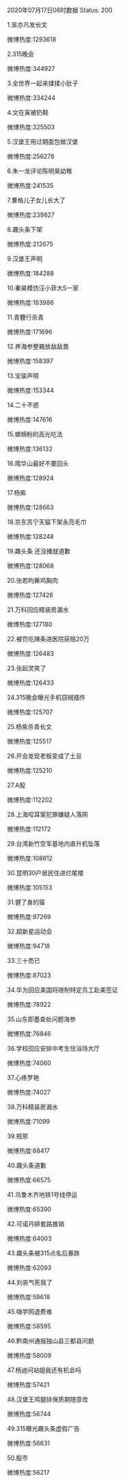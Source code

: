 2020年07月17日06时数据
Status: 200

1.吴亦凡发长文

微博热度:1293618

2.315晚会

微博热度:344927

3.全世界一起来揉揉小肚子

微博热度:334244

4.文在寅被扔鞋

微博热度:325503

5.汉堡王用过期面包做汉堡

微博热度:256278

6.朱一龙评论陈明昊幼稚

微博热度:241535

7.曹格儿子女儿长大了

微博热度:239827

8.趣头条下架

微博热度:212675

9.汉堡王声明

微博热度:184288

10.秦昊模仿汪小菲大S一家

微博热度:183986

11.青簪行杀青

微博热度:171696

12.养海参整箱放敌敌畏

微博热度:158397

13.宝骏声明

微博热度:153344

14.二十不惑

微博热度:147616

15.螺蛳粉的高光吃法

微博热度:136132

16.爬华山最好不要回头

微博热度:128924

17.杨紫

微博热度:128663

18.京东苏宁天猫下架永亮毛巾

微博热度:128248

19.趣头条 还没播就道歉

微博热度:128068

20.张若昀撕鸡胸肉

微博热度:127426

21.万科回应精装房漏水

微博热度:127180

22.被罚吃辣条进医院获赔20万

微博热度:126483

23.张起灵笑了

微博热度:126433

24.315晚会曝光手机窃贼插件

微博热度:125707

25.杨紫杀青长文

微博热度:125517

26.开会发现老板变成了土豆

微博热度:125210

27.A股

微博热度:112202

28.上海咬耳案犯罪嫌疑人落网

微博热度:112172

29.台湾新竹空军基地内直升机坠落

微博热度:108612

30.昆明30户居民住进烂尾楼

微博热度:105153

31.健了身的猫

微博热度:97269

32.超新星运动会

微博热度:94718

33.三十而已

微博热度:87023

34.华为回应美国将限制特定员工赴美签证

微博热度:78922

35.山东即墨查处问题海参

微博热度:76846

36.学校回应安排中考生住浴场大厅

微博热度:74060

37.心疼罗艳

微博热度:74027

38.万科精装房漏水

微博热度:71099

39.瓶邪

微博热度:68417

40.趣头条道歉

微博热度:66575

41.乌鲁木齐地铁1号线停运

微博热度:65390

42.可诺丹婷套路推销

微博热度:64003

43.趣头条被315点名后暴跌

微博热度:62093

44.刘丧气死我了

微博热度:59618

45.嗨学网退费难

微博热度:58595

46.黔南州通报独山县三都县问题

微博热度:58009

47.杨迪问站姐我还有机会吗

微博热度:57421

48.汉堡王鸡腿排保质期随意改

微博热度:56744

49.315曝光趣头条虚假广告

微博热度:56631

50.股市

微博热度:56217

